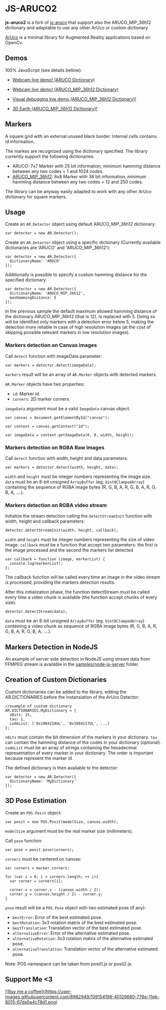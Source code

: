 # JS-ARUCO2

**js-aruco2** is a fork of [js-aruco](https://github.com/jcmellado/js-aruco) that support also the ARUCO_MIP_36h12 dictionary and adaptable to use any other ArUco or custom dictionary.

[ArUco](http://www.uco.es/investiga/grupos/ava/node/26) is a minimal library for Augmented Reality applications based on OpenCv.


## Demos

100% JavaScript (see details bellow):

- [Webcam live demo! (ARUCO Dictionary)](https://damianofalcioni.github.io/js-aruco2/samples/getusermedia/getusermedia_ARUCO.html)

- [Webcam live demo! (ARUCO_MIP_36h12 Dictionary)](https://damianofalcioni.github.io/js-aruco2/samples/getusermedia/getusermedia_ARUCO_MIP_36h12.html)

- [Visual debugging live demo (ARUCO_MIP_36h12 Dictionary)!](https://damianofalcioni.github.io/js-aruco2/samples/debug/debug.html)

- [3D Earth (ARUCO_MIP_36h12 Dictionary)!](https://damianofalcioni.github.io/js-aruco2/samples/debug-posit/debug-posit.html)

## Markers 

A square grid with an external unused black border. Internal cells contains id information.

The markes are recognized using the dictionary specified. The library currently support the following dictionaries:
- ARUCO: 7x7 Marker with 25 bit information, minimum hamming distance between any two codes = 1 and 1024 codes.
- [ARUCO_MIP_36h12](https://sourceforge.net/projects/aruco/files/aruco_mip_36h12_dict.zip/download): 8x8 Marker with 36 bit information, minimum hamming distance between any two codes = 12 and 250 codes.

The library can be anyway easily adapted to work with any other ArUco dictionary for square markers. 

## Usage
Create an `AR.Detector` object using default ARUCO_MIP_36h12 dictionary:

```
var detector = new AR.Detector();
```
Create an `AR.Detector` object using a specific dictionary (Currently available dictionaries are 'ARUCO' and 'ARUCO_MIP_36h12'):

```
var detector = new AR.Detector({
  dictionaryName: 'ARUCO'
});
```

Additionally is possible to specify a custom hamming distance for the specified dictionary:

```
var detector = new AR.Detector({
  dictionaryName: 'ARUCO_MIP_36h12',
  maxHammingDistance: 5
});
```

In the previous sample the default maximum allowed hamming distance of the dictionary ARUCO_MIP_36h12 (that is 12), is replaced with 5. Doing so will be identified only markers with a detection error below 5, making the detection more reliable in case of high resolution images (at the cost of skipping possible relevant markers in low resolution images).

### Markers detection on Canvas images
Call `detect` function with imageData parameter:

```
var markers = detector.detect(imageData);
```

`markers` result will be an array of `AR.Marker` objects with detected markers.

`AR.Marker` objects have two properties:

 * `id`: Marker id.
 * `corners`: 2D marker corners.

`imageData` argument must be a valid `ImageData` canvas object.

```
var canvas = document.getElementById("canvas");
    
var context = canvas.getContext("2d");

var imageData = context.getImageData(0, 0, width, height);
```

### Markers detection on RGBA Raw images
Call `detect` function with width, height and data parameters:

```
var markers = detector.detect(width, height, data);
```
`width` and `height` must be integer numbers representing the image size.
`data` must be an 8-bit unsigned `ArrayBuffer` (eg. `Uint8ClampedArray`) containing the sequence of RGBA image bytes (R, G, B, A, R, G, B, A, R, G, B, A, ....).


### Markers detection on RGBA video stream
Initialize the stream detection calling the `detectStreamInit` function with width, height and callback parameters:

```
detector.detectStreamInit(width, height, callback);
```
`width` and `height` must be integer numbers representing the size of video image.
`callback` must be a function that accept two parameters: the first is the image processed and the second the markers list detected

```
var callback = function (image, markerList) {
  console.log(markerList);
};
```

The callback function will be called every time an image in the video stream is processed, providing the markers detection results.

After this initialization phase, the function detectStream must be called every time a video chunk is available (the function accept chunks of every size):

```
detector.detectStream(data);
```
`data` must be an 8-bit unsigned `ArrayBuffer` (eg. `Uint8ClampedArray`) containing a video chunk as sequence of RGBA image bytes (R, G, B, A, R, G, B, A, R, G, B, A, ....). 


## Markers Detection in NodeJS 
An example of server side detection in NodeJS using stream data from FFMPEG stream is available in the [samples/node-js-server](./samples/node-js-server) folder.


## Creation of Custom Dictionaries
Custom dictionaries can be added to the library, editing the AR.DICTIONARIES before the instansiation of the ArUco Detector:

```
//example of custom dictionary
AR.DICTIONARIES.MyDictionary = {
  nBits: 25,
  tau: 1,
  codeList: ['0x1084210UL', '0x1084217UL', ...]
};
```
`nBits` must contain the bit dimension of the markers in your dictionary.
`tau` can contain the hamming distance of the codes in your dictionary (optional).
`codeList` must be an array of strings containing the hexadecimal representation of every marker in your dictionary. The order is important because represent the marker id.

The defined dictionary is then available to the detector:

```
var detector = new AR.Detector({
  dictionaryName: 'MyDictionary'
});
```


## 3D Pose Estimation
Create an `POS.Posit` object:

```
var posit = new POS.Posit(modelSize, canvas.width);
```

`modelSize` argument must be the real marker size (millimeters).

Call `pose` function:

```
var pose = posit.pose(corners);
```

`corners` must be centered on canvas:

```
var corners = marker.corners;

for (var i = 0; i < corners.length; ++ i){
  var corner = corners[i];

  corner.x = corner.x - (canvas.width / 2);
  corner.y = (canvas.height / 2) - corner.y;
}
```

`pose` result will be a `POS.Pose` object with two estimated pose (if any):

 * `bestError`: Error of the best estimated pose.
 * `bestRotation`: 3x3 rotation matrix of the best estimated pose.
 * `bestTranslation`: Translation vector of the best estimated pose.
 * `alternativeError`: Error of the alternative estimated pose.
 * `alternativeRotation`: 3x3 rotation matrix of the alternative estimated pose.
 * `alternativeTranslation`: Translation vector of the alternative estimated pose.

Note: POS namespace can be taken from posit1.js or posit2.js.

## Support Me <3
[![Buy me a coffee]((https://user-images.githubusercontent.com/8982949/109154198-40129680-776e-11eb-8015-67da5a4c78d1.png)](https://www.paypal.me/damianofalcioni/0.99)